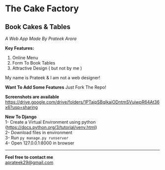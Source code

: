 # The Cake Factory
## Book Cakes & Tables

*A Web App Made By Prateek Arora*

**Key Features:**
1. Online Menu
2. Form To Book Tables
3. Attractive Design ( but not by me )

My name is Prateek & I am not a web designer! 

**Want To Add Some Features**
Just Fork The Repo!


**Screenshots are available**
https://drive.google.com/drive/folders/1PTajpSBqlkaiODntmSVuiwpR64At36x6?usp=sharing


**New To Django**  
1- Create a Virtual Environment using python (https://docs.python.org/3/tutorial/venv.html)  
2- Download files in environment  
3- Run `py manage.py runserver`  
4- Open 127.0.0.1:8000 in browser  


***
**Feel free to contact me**  
aprateek29@gmail.com
